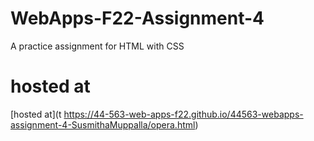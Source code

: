 # WebApps-F22-Assignment-4
A practice assignment for HTML with CSS
# hosted at
[hosted at](t https://44-563-web-apps-f22.github.io/44563-webapps-assignment-4-SusmithaMuppalla/opera.html)